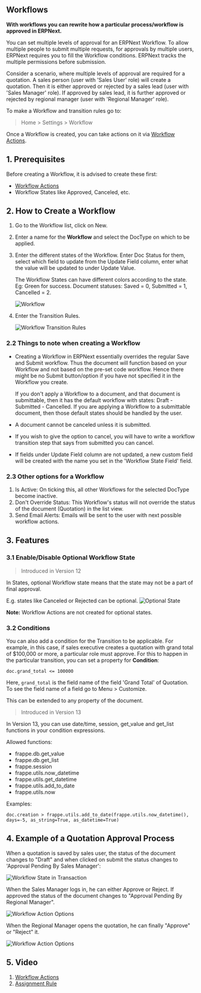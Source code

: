 ## Workflows

**With workflows you can rewrite how a particular process/workflow is approved in ERPNext.**

You can set multiple levels of approval for an ERPNext Workflow. To allow multiple people to submit multiple requests, for approvals by multiple users, ERPNext requires you to fill the Workflow conditions. ERPNext tracks the multiple permissions before submission.

Consider a scenario, where multiple levels of approval are required for a quotation. A sales person (user with 'Sales User' role) will create a quotation. Then it is either approved or rejected by a sales lead (user with 'Sales Manager' role). If approved by sales lead, it is further approved or rejected by regional manager (user with 'Regional Manager' role).

To make a Workflow and transition rules go to:

> Home > Settings > Workflow

Once a Workflow is created, you can take actions on it via [Workflow Actions](https://docs.erpnext.com/docs/v13/user/manual/en/setting-up/workflow-actions).

## 1\. Prerequisites

Before creating a Workflow, it is advised to create these first:

*   [Workflow Actions](https://docs.erpnext.com/docs/v13/user/manual/en/setting-up/workflow-actions)
*   Workflow States like Approved, Canceled, etc.

## 2\. How to Create a Workflow

1.  Go to the Workflow list, click on New.
2.  Enter a name for the **Workflow** and select the DocType on which to be applied.
3.  Enter the different states of the Workflow. Enter Doc Status for them, select which field to update from the Update Field column, enter what the value will be updated to under Update Value.
    
    The Workflow States can have different colors according to the state. Eg: Green for success. Document statuses: Saved = 0, Submitted = 1, Cancelled = 2.
    
    ![Workflow](https://docs.erpnext.com/files/workflow.png)
    
4.  Enter the Transition Rules.
    
    ![Workflow Transition Rules](https://docs.erpnext.com/files/workflow-transition-rules.png)
    

### 2.2 Things to note when creating a Workflow

*   Creating a Workflow in ERPNext essentially overrides the regular Save and Submit workflow. Thus the document will function based on your Workflow and not based on the pre-set code workflow. Hence there might be no Submit button/option if you have not specified it in the Workflow you create.
    
    If you don't apply a Workflow to a document, and that document is submittable, then it has the default workflow with states: Draft - Submitted - Cancelled. If you are applying a Workflow to a submittable document, then those default states should be handled by the user.
    
*   A document cannot be canceled unless it is submitted.
    
*   If you wish to give the option to cancel, you will have to write a workflow transition step that says from submitted you can cancel.
    
*   If fields under Update Field column are not updated, a new custom field will be created with the name you set in the 'Workflow State Field' field.
    

### 2.3 Other options for a Workflow

1.  Is Active: On ticking this, all other Workflows for the selected DocType become inactive.
2.  Don't Override Status: This Workflow's status will not override the status of the document (Quotation) in the list view.
3.  Send Email Alerts: Emails will be sent to the user with next possible workflow actions.

## 3\. Features

### 3.1 Enable/Disable Optional Workflow State

> Introduced in Version 12

In States, optional Workflow state means that the state may not be a part of final approval.

E.g. states like Canceled or Rejected can be optional. ![Optional State](https://docs.erpnext.com/files/workflow-optional-state.png)

**Note:** Workflow Actions are not created for optional states.

### 3.2 Conditions

You can also add a condition for the Transition to be applicable. For example, in this case, if sales executive creates a quotation with grand total of $100,000 or more, a particular role must approve. For this to happen in the particular transition, you can set a property for **Condition**:

```
doc.grand_total <= 100000
```

Here, `grand_total` is the field name of the field 'Grand Total' of Quotation. To see the field name of a field go to Menu > Customize.

This can be extended to any property of the document.

> Introduced in Version 13

In Version 13, you can use date/time, session, get_value and get_list functions in your condition expressions.

Allowed functions:

*   frappe.db.get\_value
*   frappe.db.get\_list
*   frappe.session
*   frappe.utils.now\_datetime
*   frappe.utils.get\_datetime
*   frappe.utils.add_to_date
*   frappe.utils.now

Examples:

```
doc.creation > frappe.utils.add_to_date(frappe.utils.now_datetime(), days=-5, as_string=True, as_datetime=True)
```

## 4\. Example of a Quotation Approval Process

When a quotation is saved by sales user, the status of the document changes to "Draft" and when clicked on submit the status changes to 'Approval Pending By Sales Manager':

![Workflow State in Transaction](https://docs.erpnext.com/files/workflow-status-in-transaction.png)

When the Sales Manager logs in, he can either Approve or Reject. If approved the status of the document changes to "Approval Pending By Regional Manager".

![Workflow Action Options](https://docs.erpnext.com/files/workflow-action-options.png)

When the Regional Manager opens the quotation, he can finally "Approve" or "Reject" it.

![Workflow Action Options](https://docs.erpnext.com/files/workflow-action-options-2.png)

## 5\. Video

1.  [Workflow Actions](https://docs.erpnext.com/docs/v13/user/manual/en/setting-up/workflow-actions)
2.  [Assignment Rule](https://docs.erpnext.com/docs/v13/user/manual/en/automation/assignment-rule)